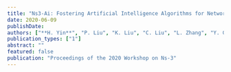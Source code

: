 ```yaml
---
title: "Ns3-Ai: Fostering Artificial Intelligence Algorithms for Networking Research"
date: 2020-06-09
publishDate: 
authors: ["**H. Yin**", "P. Liu", "K. Liu", "C. Liu", "L. Zhang", "Y. Gao", "X. Hei"]
publication_types: ["1"]
abstract: ""
featured: false
publication: "Proceedings of the 2020 Workshop on Ns-3"
---
```

